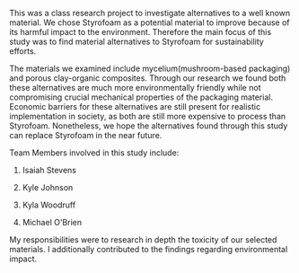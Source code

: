 This was a class research project to investigate alternatives to a well known material. We chose Styrofoam as a potential material to improve because of its harmful impact to the environment. Therefore the main focus of this study was to find material alternatives to Styrofoam for sustainability efforts.

The materials we examined include mycelium(mushroom-based packaging) and porous clay-organic composites.
Through our research we found both these alternatives are much more environmentally friendly while not compromising crucial mechanical properties of the packaging material. Economic barriers for these alternatives are still present for realistic implementation in society, as both are still more expensive to process than Styrofoam. Nonetheless, we hope the alternatives found through this study can replace Styrofoam in the near future.

Team Members involved in this study include:

1) Isaiah Stevens

2) Kyle Johnson

3) Kyla Woodruff

4) Michael O'Brien

My responsibilities were to research in depth the toxicity of our selected materials. I additionally contributed to the findings regarding environmental impact.
